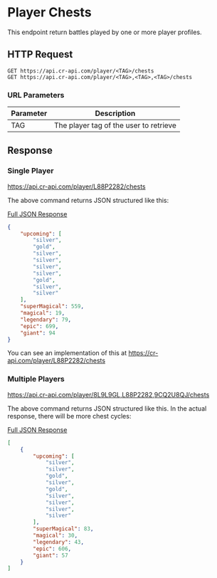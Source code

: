 # Player Chests

This endpoint return battles played by one or more player profiles.

## HTTP Request

`GET https://api.cr-api.com/player/<TAG>/chests`    
`GET https://api.cr-api.com/player/<TAG>,<TAG>,<TAG>/chests`

### URL Parameters

Parameter | Description
--- | ---
TAG | The player tag of the user to retrieve

## Response

### Single Player
https://api.cr-api.com/player/L88P2282/chests

The above command returns JSON structured like this:

<a href="/json/player_chests_8L9L9GL.json">Full JSON Response</a>

```json
{
    "upcoming": [
        "silver",
        "gold",
        "silver",
        "silver",
        "silver",
        "silver",
        "gold",
        "silver",
        "silver"
    ],
    "superMagical": 559,
    "magical": 19,
    "legendary": 79,
    "epic": 699,
    "giant": 94
}
```
You can see an implementation of this at https://cr-api.com/player/L88P2282/chests

### Multiple Players
https://api.cr-api.com/player/8L9L9GL,L88P2282,9CQ2U8QJ/chests

The above command returns JSON structured like this. In the actual response, there will be more chest cycles:

<a href="/json/player_chests_8L9L9GL,L88P2282,9CQ2U8QJ.json">Full JSON Response</a>

```json
[
    {
        "upcoming": [
            "silver",
            "silver",
            "gold",
            "silver",
            "gold",
            "silver",
            "silver",
            "silver",
            "silver"
        ],
        "superMagical": 83,
        "magical": 30,
        "legendary": 43,
        "epic": 606,
        "giant": 57
    }
]
```